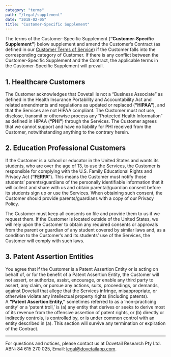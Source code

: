 ```yaml
---
category: "terms"
path: "/legal/supplement"
date: "2018-02-05"
title: "Customer-Specific Supplement"
---
```


The terms of the Customer-Specific Supplement (**“Customer-Specific Supplement”**) below supplement and amend the Customer’s Contract (as defined in our [Customer Terms of Service](/legal/customer-terms)) if the Customer falls into the corresponding category of Customer. If there is any conflict between the Customer-Specific Supplement and the Contract, the applicable terms in the Customer-Specific Supplement will prevail.

## 1. Healthcare Customers

The Customer acknowledges that Dovetail is not a “Business Associate” as defined in the Health Insurance Portability and Accountability Act and related amendments and regulations as updated or replaced (**“HIPAA”**), and that the Services are not HIPAA compliant. The Customer must not use, disclose, transmit or otherwise process any “Protected Health Information” as defined in HIPAA (**“PHI”**) through the Services. The Customer agrees that we cannot support and have no liability for PHI received from the Customer, notwithstanding anything to the contrary herein.

## 2. Education Professional Customers

If the Customer is a school or educator in the United States and wants its students, who are over the age of 13, to use the Services, the Customer is responsible for complying with the U.S. Family Educational Rights and Privacy Act (**“FERPA”**). This means the Customer must notify those students’ parents/guardians of the personally identifiable information that it will collect and share with us and obtain parental/guardian consent before its students sign up or use the Services. When obtaining such consent, the Customer should provide parents/guardians with a copy of our Privacy Policy.

The Customer must keep all consents on file and provide them to us if we request them. If the Customer is located outside of the United States, we will rely upon the Customer to obtain any required consents or approvals from the parent or guardian of any student covered by similar laws and, as a condition to the Customer’s and its students’ use of the Services, the Customer will comply with such laws.

## 3. Patent Assertion Entities

You agree that if the Customer is a Patent Assertion Entity or is acting on behalf of, or for the benefit of a Patent Assertion Entity, the Customer will not assert, or authorize, assist, encourage, or enable any third party to assert, any claim, or pursue any actions, suits, proceedings, or demands, against Dovetail that allege that the Services infringe, misappropriate, or otherwise violate any intellectual property rights (including patents). A **“Patent Assertion Entity,”** sometimes referred to as a ‘non-practicing entity’ or a ‘patent troll,’ is (a) any entity that derives or seeks to derive most of its revenue from the offensive assertion of patent rights, or (b) directly or indirectly controls, is controlled by, or is under common control with an entity described in (a). This section will survive any termination or expiration of the Contract.

---

For questions and notices, please contact us at Dovetail Research Pty Ltd. ABN: 84 615 270 025, Email: [legal@dovetailapp.com](mailto:legal@dovetailapp.com).
